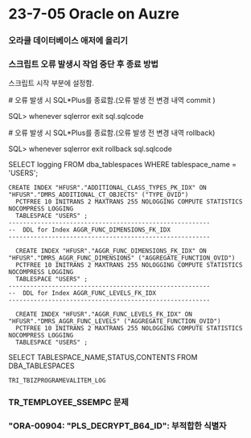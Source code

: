 # 23-7-05 Oracle on Auzre

### 오라클 데이터베이스 애저에 올리기

### 스크립트 오류 발생시 작업 중단 후 종료 방법

스크립트 시작 부분에 설정함.

\# 오류 발생 시 SQL*Plus를 종료함.(오류 발생 전 변경 내역 commit )

SQL> whenever sqlerror exit sql.sqlcode

\# 오류 발생 시 SQL*Plus를 종료함.(오류 발생 전 변경 내역 rollback)

SQL> whenever sqlerror exit rollback sql.sqlcode

SELECT logging FROM dba_tablespaces WHERE tablespace_name = 'USERS';

```
CREATE INDEX "HFUSR"."ADDITIONAL_CLASS_TYPES_PK_IDX" ON "HFUSR"."DMRS_ADDITIONAL_CT_OBJECTS" ("TYPE_OVID") 
  PCTFREE 10 INITRANS 2 MAXTRANS 255 NOLOGGING COMPUTE STATISTICS NOCOMPRESS LOGGING
  TABLESPACE "USERS" ;
--------------------------------------------------------
--  DDL for Index AGGR_FUNC_DIMENSIONS_FK_IDX
--------------------------------------------------------

  CREATE INDEX "HFUSR"."AGGR_FUNC_DIMENSIONS_FK_IDX" ON "HFUSR"."DMRS_AGGR_FUNC_DIMENSIONS" ("AGGREGATE_FUNCTION_OVID") 
  PCTFREE 10 INITRANS 2 MAXTRANS 255 NOLOGGING COMPUTE STATISTICS NOCOMPRESS LOGGING
  TABLESPACE "USERS" ;
--------------------------------------------------------
--  DDL for Index AGGR_FUNC_LEVELS_FK_IDX
--------------------------------------------------------

  CREATE INDEX "HFUSR"."AGGR_FUNC_LEVELS_FK_IDX" ON "HFUSR"."DMRS_AGGR_FUNC_LEVELS" ("AGGREGATE_FUNCTION_OVID") 
  PCTFREE 10 INITRANS 2 MAXTRANS 255 NOLOGGING COMPUTE STATISTICS NOCOMPRESS LOGGING
  TABLESPACE "USERS" ;
```

SELECT TABLESPACE_NAME,STATUS,CONTENTS FROM DBA_TABLESPACES

`TRI_TBIZPROGRAMEVALITEM_LOG`

### TR_TEMPLOYEE_SSEMPC 문제

### "ORA-00904: "PLS_DECRYPT_B64_ID": 부적합한 식별자
